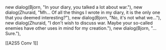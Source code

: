 new dialog(Bjorn, "In your diary, you talked a lot about war."),
new dialog(Zhuraid, "Mh... Of all the things I wrote in my diary, it is the only one that you deemed interesting?"),
new dialog(Bjorn, "No, it's not what we..."),
new dialog(Zhuraid, "I don't wish to discuss war. Maybe your so-called enemies have other uses in mind for my creation."),
new dialog(Bjorn, "... Sure."),

[[A2S5 Conv 1]]